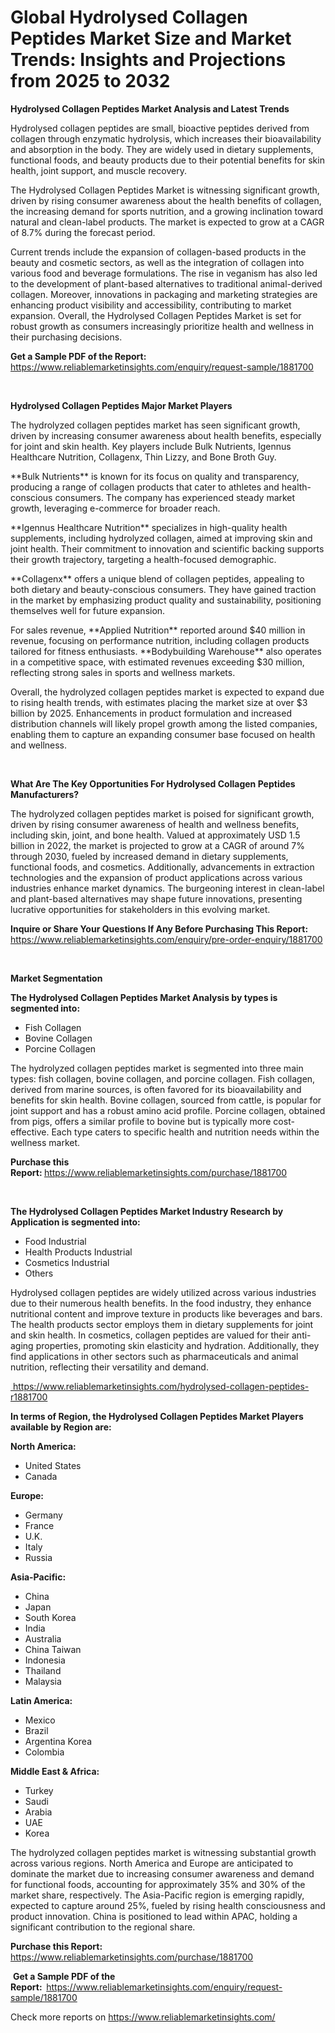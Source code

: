<p><h1>Global Hydrolysed Collagen Peptides Market Size and Market Trends: Insights and Projections from 2025 to 2032</h1></p><p><strong>Hydrolysed Collagen Peptides Market Analysis and Latest Trends</strong></p>
<p><p>Hydrolysed collagen peptides are small, bioactive peptides derived from collagen through enzymatic hydrolysis, which increases their bioavailability and absorption in the body. They are widely used in dietary supplements, functional foods, and beauty products due to their potential benefits for skin health, joint support, and muscle recovery. </p><p>The Hydrolysed Collagen Peptides Market is witnessing significant growth, driven by rising consumer awareness about the health benefits of collagen, the increasing demand for sports nutrition, and a growing inclination toward natural and clean-label products. The market is expected to grow at a CAGR of 8.7% during the forecast period. </p><p>Current trends include the expansion of collagen-based products in the beauty and cosmetic sectors, as well as the integration of collagen into various food and beverage formulations. The rise in veganism has also led to the development of plant-based alternatives to traditional animal-derived collagen. Moreover, innovations in packaging and marketing strategies are enhancing product visibility and accessibility, contributing to market expansion. Overall, the Hydrolysed Collagen Peptides Market is set for robust growth as consumers increasingly prioritize health and wellness in their purchasing decisions.</p></p>
<p><strong>Get a Sample PDF of the Report:&nbsp;</strong> <a href="https://www.reliablemarketinsights.com/enquiry/request-sample/1881700?utm_campaign=2110&utm_medium=2&utm_source=Github&utm_content=ia&utm_term=31012025&utm_id=hydrolysed-collagen-peptides">https://www.reliablemarketinsights.com/enquiry/request-sample/1881700</a></p>
<p>&nbsp;</p>
<p><strong>Hydrolysed Collagen Peptides Major Market Players</strong></p>
<p><p>The hydrolyzed collagen peptides market has seen significant growth, driven by increasing consumer awareness about health benefits, especially for joint and skin health. Key players include Bulk Nutrients, Igennus Healthcare Nutrition, Collagenx, Thin Lizzy, and Bone Broth Guy.</p><p>**Bulk Nutrients** is known for its focus on quality and transparency, producing a range of collagen products that cater to athletes and health-conscious consumers. The company has experienced steady market growth, leveraging e-commerce for broader reach.</p><p>**Igennus Healthcare Nutrition** specializes in high-quality health supplements, including hydrolyzed collagen, aimed at improving skin and joint health. Their commitment to innovation and scientific backing supports their growth trajectory, targeting a health-focused demographic.</p><p>**Collagenx** offers a unique blend of collagen peptides, appealing to both dietary and beauty-conscious consumers. They have gained traction in the market by emphasizing product quality and sustainability, positioning themselves well for future expansion.</p><p>For sales revenue, **Applied Nutrition** reported around $40 million in revenue, focusing on performance nutrition, including collagen products tailored for fitness enthusiasts. **Bodybuilding Warehouse** also operates in a competitive space, with estimated revenues exceeding $30 million, reflecting strong sales in sports and wellness markets.</p><p>Overall, the hydrolyzed collagen peptides market is expected to expand due to rising health trends, with estimates placing the market size at over $3 billion by 2025. Enhancements in product formulation and increased distribution channels will likely propel growth among the listed companies, enabling them to capture an expanding consumer base focused on health and wellness.</p></p>
<p>&nbsp;</p>
<p><strong>What Are The Key Opportunities For Hydrolysed Collagen Peptides Manufacturers?</strong></p>
<p><p>The hydrolyzed collagen peptides market is poised for significant growth, driven by rising consumer awareness of health and wellness benefits, including skin, joint, and bone health. Valued at approximately USD 1.5 billion in 2022, the market is projected to grow at a CAGR of around 7% through 2030, fueled by increased demand in dietary supplements, functional foods, and cosmetics. Additionally, advancements in extraction technologies and the expansion of product applications across various industries enhance market dynamics. The burgeoning interest in clean-label and plant-based alternatives may shape future innovations, presenting lucrative opportunities for stakeholders in this evolving market.</p></p>
<p><strong>Inquire or Share Your Questions If Any Before Purchasing This Report:</strong> <a href="https://www.reliablemarketinsights.com/enquiry/pre-order-enquiry/1881700?utm_campaign=2110&utm_medium=2&utm_source=Github&utm_content=ia&utm_term=31012025&utm_id=hydrolysed-collagen-peptides">https://www.reliablemarketinsights.com/enquiry/pre-order-enquiry/1881700</a></p>
<p>&nbsp;</p>
<p><strong>Market Segmentation</strong></p>
<p><strong>The Hydrolysed Collagen Peptides Market Analysis by types is segmented into:</strong></p>
<p><ul><li>Fish Collagen</li><li>Bovine Collagen</li><li>Porcine Collagen</li></ul></p>
<p><p>The hydrolyzed collagen peptides market is segmented into three main types: fish collagen, bovine collagen, and porcine collagen. Fish collagen, derived from marine sources, is often favored for its bioavailability and benefits for skin health. Bovine collagen, sourced from cattle, is popular for joint support and has a robust amino acid profile. Porcine collagen, obtained from pigs, offers a similar profile to bovine but is typically more cost-effective. Each type caters to specific health and nutrition needs within the wellness market.</p></p>
<p><strong>Purchase this Report:&nbsp;</strong><a href="https://www.reliablemarketinsights.com/purchase/1881700?utm_campaign=2110&utm_medium=2&utm_source=Github&utm_content=ia&utm_term=31012025&utm_id=hydrolysed-collagen-peptides">https://www.reliablemarketinsights.com/purchase/1881700</a></p>
<p>&nbsp;</p>
<p><strong>The Hydrolysed Collagen Peptides Market Industry Research by Application is segmented into:</strong></p>
<p><ul><li>Food Industrial</li><li>Health Products Industrial</li><li>Cosmetics Industrial</li><li>Others</li></ul></p>
<p><p>Hydrolysed collagen peptides are widely utilized across various industries due to their numerous health benefits. In the food industry, they enhance nutritional content and improve texture in products like beverages and bars. The health products sector employs them in dietary supplements for joint and skin health. In cosmetics, collagen peptides are valued for their anti-aging properties, promoting skin elasticity and hydration. Additionally, they find applications in other sectors such as pharmaceuticals and animal nutrition, reflecting their versatility and demand.</p></p>
<p><a href="https://www.reliablemarketinsights.com/hydrolysed-collagen-peptides-r1881700?utm_campaign=2110&utm_medium=2&utm_source=Github&utm_content=ia&utm_term=31012025&utm_id=hydrolysed-collagen-peptides">&nbsp;https://www.reliablemarketinsights.com/hydrolysed-collagen-peptides-r1881700</a></p>
<p><strong>In terms of Region, the Hydrolysed Collagen Peptides Market Players available by Region are:</strong></p>
<p>
    <p> <strong> North America: </strong>
        <ul>
            <li>United States</li>
            <li>Canada</li>
        </ul>
        </p> 
    <p> <strong> Europe: </strong>
        <ul>
            <li>Germany</li>
            <li>France</li>
            <li>U.K.</li>
            <li>Italy</li>
            <li>Russia</li>
        </ul>
        </p> 
    <p> <strong> Asia-Pacific: </strong>
        <ul>
            <li>China</li>
            <li>Japan</li>
            <li>South Korea</li>
            <li>India</li>
            <li>Australia</li>
            <li>China Taiwan</li>
            <li>Indonesia</li>
            <li>Thailand</li>
            <li>Malaysia</li>
        </ul>
        </p> 
    <p> <strong> Latin America: </strong>
        <ul>
            <li>Mexico</li>
            <li>Brazil</li>
            <li>Argentina Korea</li>
            <li>Colombia</li>
        </ul>
        </p> 
    <p> <strong> Middle East & Africa: </strong>
        <ul>
            <li>Turkey</li>
            <li>Saudi</li>
            <li>Arabia</li>
            <li>UAE</li>
            <li>Korea</li>
        </ul>
    </p>
    </p>
<p><p>The hydrolyzed collagen peptides market is witnessing substantial growth across various regions. North America and Europe are anticipated to dominate the market due to increasing consumer awareness and demand for functional foods, accounting for approximately 35% and 30% of the market share, respectively. The Asia-Pacific region is emerging rapidly, expected to capture around 25%, fueled by rising health consciousness and product innovation. China is positioned to lead within APAC, holding a significant contribution to the regional share.</p></p>
<p><strong>Purchase this Report: </strong><a href="https://www.reliablemarketinsights.com/purchase/1881700?utm_campaign=2110&utm_medium=2&utm_source=Github&utm_content=ia&utm_term=31012025&utm_id=hydrolysed-collagen-peptides">https://www.reliablemarketinsights.com/purchase/1881700</a></p>
<p>&nbsp;<strong>Get a Sample PDF of the Report:&nbsp;&nbsp;</strong><a href="https://www.reliablemarketinsights.com/enquiry/request-sample/1881700?utm_campaign=2110&utm_medium=2&utm_source=Github&utm_content=ia&utm_term=31012025&utm_id=hydrolysed-collagen-peptides">https://www.reliablemarketinsights.com/enquiry/request-sample/1881700</a></p>
<p><strong></strong></p>
<p>Check more reports on <a href="https://www.reliablemarketinsights.com/?utm_campaign=2110&utm_medium=2&utm_source=Github&utm_content=ia&utm_term=31012025&utm_id=hydrolysed-collagen-peptides">https://www.reliablemarketinsights.com/</a></p>